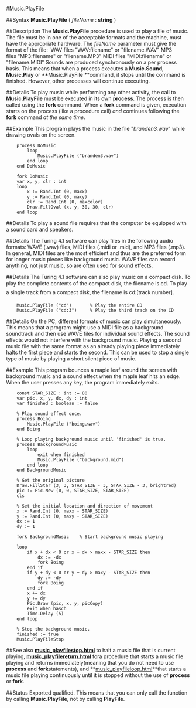 
#Music.PlayFile

##Syntax
**Music.PlayFile** ( *fileName* : **string** )



##Description
The **Music.PlayFile** procedure is used to play a file of music. The file must be in one of the acceptable formats and the machine, must have the appropriate hardware.
The *fileName* parameter must give the format of the file:
 WAV files "WAV:filename" or "filename.WAV" MP3 files "MP3:filename" or "filename.MP3" MIDI files "MIDI:filename" or "filename.MIDI"
Sounds are produced synchronously on a per process basis. This means that when a process executes a **Music.Sound**, **Music.Play** or **Music.PlayFile **command, it stops until the command is finished. However, other processes will continue executing.



##Details
To play music while performing any other activity, the call to **Music.PlayFile** must be executed in its own **process**. The process is then called using the **fork** command. When a **fork** command is given, execution starts on the process (like a procedure call) *and* continues following the **fork** command *at the same time*.



##Example
This program plays the music in the file "*branden3.wav*" while drawing ovals on the screen.


        process DoMusic
            loop
                Music.PlayFile ("branden3.wav")
            end loop
        end DoMusic
        
        fork DoMusic
        var x, y, clr : int
        loop
            x := Rand.Int (0, maxx)
            y := Rand.Int (0, maxy)
            clr := Rand.Int (0, maxcolor)
            Draw.FillOval (x, y, 30, 30, clr)
        end loop
##Details
To play a sound file requires that the computer be equipped with a sound card and speakers.



##Details
The Turing 4.1 software can play files in the following audio formats: WAVE (.wav) files, MIDI files (.midi or .mid), and MP3 files (.mp3). In general, MIDI files are the most efficient and thus are the preferred form for longer music pieces like background music. WAVE files can record anything, not just music, so are often used for sound effects.



##Details
The Turing 4.1 software can also play music on a compact disk. To play the complete contents of the compact disk, the filename is cd. To play a single track from a compact disk, the filename is cd:[track number].


        Music.PlayFile ("cd")       % Play the entire CD
        Music.PlayFile ("cd:3")     % Play the third track on the CD
        
##Details
On the PC, different formats of music can play simultaneously. This means that a program might use a MIDI file as a background soundtrack and then use WAVE files for individual sound effects. The sound effects would not interfere with the background music. Playing a second music file with the same format as an already playing piece immediately halts the first piece and starts the second.  This can be used to stop a single type of music by playing a short silent piece of music.



##Example
This program bounces a maple leaf around the screen with background music and a sound effect when the maple leaf hits an edge. When the user presses any key, the program immediately exits.


        const STAR_SIZE : int := 80
        var pic, x, y, dx, dy : int
        var finished : boolean := false
        
        % Play sound effect once.
        process Boing
            Music.PlayFile ("boing.wav")
        end Boing
        
        % Loop playing background music until 'finished' is true.
        process BackgroundMusic
            loop
                exit when finished
                Music.PlayFile ("background.mid")
            end loop
        end BackgroundMusic
        
        % Get the original picture
        Draw.FillStar (3, 3, STAR_SIZE - 3, STAR_SIZE - 3, brightred)
        pic := Pic.New (0, 0, STAR_SIZE, STAR_SIZE)
        cls
        
        % Set the initial location and direction of movement
        x := Rand.Int (0, maxx - STAR_SIZE)
        y := Rand.Int (0, maxy - STAR_SIZE)
        dx := 1
        dy := 1
        
        fork BackgroundMusic    % Start background music playing
        
        loop
            if x + dx < 0 or x + dx > maxx - STAR_SIZE then
                dx := -dx
                fork Boing
            end if
            if y + dy < 0 or y + dy > maxy - STAR_SIZE then
                dy := -dy
                fork Boing
            end if
            x += dx
            y += dy
            Pic.Draw (pic, x, y, picCopy)
            exit when hasch
            Time.Delay (5)
        end loop
        
        % Stop the background music.
        finished := true
        Music.PlayFileStop
##See also
**[music_playfilestop.html](Music.PlayFileStop)** to halt a music file that is current playing, **[music_playfilereturn.html](Music.PlayFileReturn)** fora procedure that starts a music file playing and returns immediately(meaning that you do not need to use **process** and **fork**statements), and **[music_playfileloop.html](Music.PlayFileLoop)**that starts a music file playing continuously until it is stopped without the use of **process** or **fork**.



##Status
Exported qualified.
This means that you can only call the function by calling **Music.PlayFile**, not by calling **PlayFile**.



